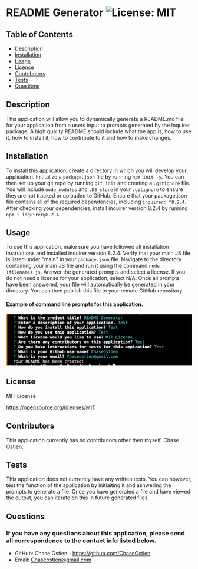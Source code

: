# README Generator ![License: MIT](https://img.shields.io/badge/License-MIT-yellow.svg)

  ## Table of Contents
  * [Description](#description)
  * [Installation](#installation)
  * [Usage](#usage)
  * [License](#license)
  * [Contributors](#contributors)
  * [Tests](#tests)
  * [Questions](#questions)

  ## Description
  This application will allow you to dynamically generate a README.md file for your application from a users input to prompts generated by the Inquirer package. A high quality README should include what the app is, how to use it, how to install it, how to contribute to it and how to make changes. 
  ## Installation
  To install this application, create a directory in which you will develop your application. Inititalize a `package.json` file by running `npm init -y`. You can then set up your git repo by running `git init` and creating a `.gitignore` file. You will include `node_modules` and `.DS_store` in your `.gitignore` to ensure they are not tracked or uploaded to GitHub. Ensure that your package.json file contains all of the required dependencies, including `inquirer: ^8.2.4`. After checking your dependencies, install inquirer version 8.2.4 by running `npm i inquirer@8.2.4`.
  ## Usage
  To use this application, make sure you have followed all installation instructions and installed inquirer version 8.2.4. Verify that your main JS file is listed under "main" in your `package.json` file. Navigate to the directory containing your main JS file and run it using the command `node (filename).js`. Answer the generated prompts and select a license. If you do not need a license for your application, select N/A. Once all prompts have been answered, your file will automatically be generated in your directory. You can then publish this file to your remote GitHub repository. 
  #### Example of command line prompts for this application.
  ![Screenshot of command line prompts.](./utils/img/Screenshot1.png)
  ## License
  MIT License

  https://opensource.org/licenses/MIT
  ## Contributors
  This application currently has no contributors other then myself, Chase Ostien. 
  ## Tests
  This application does not currently have any written tests. You can however, test the function of the application by initiaiting it and asnwering the prompts to generate a file. Once you have generated a file and have viewed the output, you can iterate on this in future generated files.

  ## Questions
  ### If you have any questions about this application, please send all correspondence to the contact info listed below. 
  * GitHub: Chase Ostien - https://github.com/ChaseOstien
  * Email: Chaseostien@gmail.com
